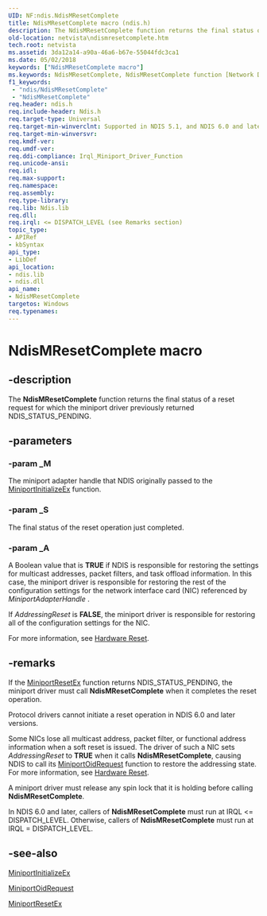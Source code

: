 ```yaml
---
UID: NF:ndis.NdisMResetComplete
title: NdisMResetComplete macro (ndis.h)
description: The NdisMResetComplete function returns the final status of a reset request for which the miniport driver previously returned NDIS_STATUS_PENDING.
old-location: netvista\ndismresetcomplete.htm
tech.root: netvista
ms.assetid: 3da12a14-a90a-46a6-b67e-55044fdc3ca1
ms.date: 05/02/2018
keywords: ["NdisMResetComplete macro"]
ms.keywords: NdisMResetComplete, NdisMResetComplete function [Network Drivers Starting with Windows Vista], miniport_ndis_functions_ref_cea3e0dd-c6cb-49a7-86e3-68b779a355d2.xml, ndis/NdisMResetComplete, netvista.ndismresetcomplete
f1_keywords:
 - "ndis/NdisMResetComplete"
 - "NdisMResetComplete"
req.header: ndis.h
req.include-header: Ndis.h
req.target-type: Universal
req.target-min-winverclnt: Supported in NDIS 5.1, and NDIS 6.0 and later. For NDIS 5.1 drivers, see    NdisMResetComplete (NDIS 5.1).
req.target-min-winversvr: 
req.kmdf-ver: 
req.umdf-ver: 
req.ddi-compliance: Irql_Miniport_Driver_Function
req.unicode-ansi: 
req.idl: 
req.max-support: 
req.namespace: 
req.assembly: 
req.type-library: 
req.lib: Ndis.lib
req.dll: 
req.irql: <= DISPATCH_LEVEL (see Remarks section)
topic_type:
- APIRef
- kbSyntax
api_type:
- LibDef
api_location:
- ndis.lib
- ndis.dll
api_name:
- NdisMResetComplete
targetos: Windows
req.typenames: 
---
```


# NdisMResetComplete macro


## -description


The 
  <b>NdisMResetComplete</b> function returns the final status of a reset request for which the miniport driver
  previously returned NDIS_STATUS_PENDING.


## -parameters




### -param _M

The miniport adapter handle that NDIS originally passed to the 
     <a href="https://docs.microsoft.com/windows-hardware/drivers/ddi/ndis/nc-ndis-miniport_initialize">MiniportInitializeEx</a> function.

### -param _S

The final status of the reset operation just completed.

### -param _A

A Boolean value that is <b>TRUE</b> if NDIS is responsible for restoring the settings for multicast
     addresses, packet filters, and task offload information. In this case, the miniport driver is
     responsible for restoring the rest of the configuration settings for the network interface card (NIC)
     referenced by 
     <i>MiniportAdapterHandle</i> . 
     

If 
     <i>AddressingReset</i> is <b>FALSE</b>, the miniport driver is responsible for restoring all of the
     configuration settings for the NIC.

For more information, see 
     <a href="https://docs.microsoft.com/previous-versions/windows/hardware/network/ff546572(v=vs.85)">Hardware Reset</a>.


## -remarks



If the 
    <a href="https://docs.microsoft.com/windows-hardware/drivers/ddi/ndis/nc-ndis-miniport_reset">MiniportResetEx</a> function returns
    NDIS_STATUS_PENDING, the miniport driver must call 
    <b>NdisMResetComplete</b> when it completes the reset operation.

Protocol drivers cannot initiate a reset operation in NDIS 6.0 and later versions.

Some NICs lose all multicast address, packet filter, or functional address information when a soft
    reset is issued. The driver of such a NIC sets 
    <i>AddressingReset</i> to <b>TRUE</b> when it calls 
    <b>NdisMResetComplete</b>, causing NDIS to call its 
    <a href="https://docs.microsoft.com/windows-hardware/drivers/ddi/ndis/nc-ndis-miniport_oid_request">MiniportOidRequest</a> function to
    restore the addressing state. For more information, see 
    <a href="https://docs.microsoft.com/previous-versions/windows/hardware/network/ff546572(v=vs.85)">Hardware Reset</a>.

A miniport driver must release any spin lock that it is holding before calling 
    <b>NdisMResetComplete</b>.

In NDIS 6.0 and later, callers of 
    <b>NdisMResetComplete</b> must run at IRQL <= DISPATCH_LEVEL. Otherwise, callers of 
    <b>NdisMResetComplete</b> must run at IRQL = DISPATCH_LEVEL.




## -see-also




<a href="https://docs.microsoft.com/windows-hardware/drivers/ddi/ndis/nc-ndis-miniport_initialize">MiniportInitializeEx</a>



<a href="https://docs.microsoft.com/windows-hardware/drivers/ddi/ndis/nc-ndis-miniport_oid_request">MiniportOidRequest</a>



<a href="https://docs.microsoft.com/windows-hardware/drivers/ddi/ndis/nc-ndis-miniport_reset">MiniportResetEx</a>
 

 

